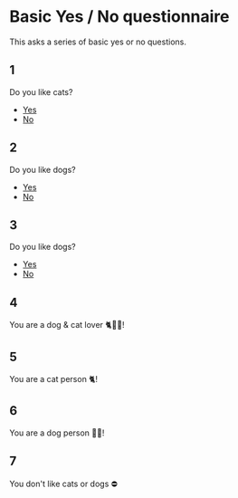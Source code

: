 # Basic Yes / No questionnaire

This asks a series of basic yes or no questions.

## 1
Do you like cats?
- [Yes](#2)
- [No](#3)

## 2
Do you like dogs?
- [Yes](#4)
- [No](#5)

## 3
Do you like dogs?
- [Yes](#6)
- [No](#7)

## 4
You are a dog & cat lover 🐈🐕‍🦺!

## 5
You are a cat person 🐈!

## 6
You are a dog person 🐕‍🦺!

## 7
You don't like cats or dogs ⛔️
